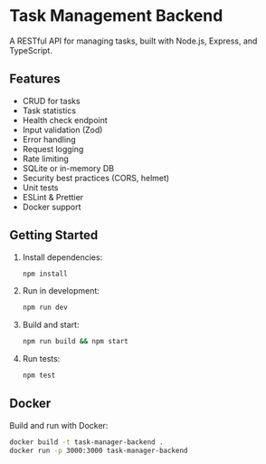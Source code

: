 # Task Management Backend

A RESTful API for managing tasks, built with Node.js, Express, and TypeScript.

## Features
- CRUD for tasks
- Task statistics
- Health check endpoint
- Input validation (Zod)
- Error handling
- Request logging
- Rate limiting
- SQLite or in-memory DB
- Security best practices (CORS, helmet)
- Unit tests
- ESLint & Prettier
- Docker support

## Getting Started

1. Install dependencies:
   ```sh
   npm install
   ```
2. Run in development:
   ```sh
   npm run dev
   ```
3. Build and start:
   ```sh
   npm run build && npm start
   ```
4. Run tests:
   ```sh
   npm test
   ```

## Docker

Build and run with Docker:
```sh
docker build -t task-manager-backend .
docker run -p 3000:3000 task-manager-backend
```
